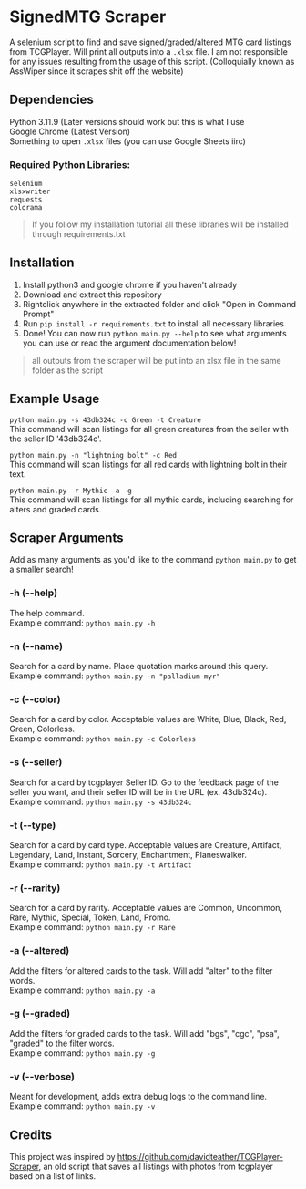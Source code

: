 # SignedMTG Scraper
A selenium script to find and save signed/graded/altered MTG card listings from TCGPlayer. Will print all outputs into a `.xlsx` file. I am not responsible for any issues resulting from the usage of this script. (Colloquially known as AssWiper since it scrapes shit off the website)

## Dependencies
Python 3.11.9 (Later versions should work but this is what I use<br>
Google Chrome (Latest Version)<br>
Something to open `.xlsx` files (you can use Google Sheets iirc)

### Required Python Libraries:
```
selenium
xlsxwriter
requests
colorama
```

> If you follow my installation tutorial all these libraries will be installed through requirements.txt

## Installation
1. Install python3 and google chrome if you haven't already 
2. Download and extract this repository
3. Rightclick anywhere in the extracted folder and click "Open in Command Prompt"
4. Run `pip install -r requirements.txt` to install all necessary libraries
5. Done! You can now run `python main.py --help` to see what arguments you can use or read the argument documentation below!
> all outputs from the scraper will be put into an xlsx file in the same folder as the script

## Example Usage
`python main.py -s 43db324c -c Green -t Creature`<br>
This command will scan listings for all green creatures from the seller with the seller ID '43db324c'.

`python main.py -n "lightning bolt" -c Red`<br>
This command will scan listings for all red cards with lightning bolt in their text.

`python main.py -r Mythic -a -g`<br>
This command will scan listings for all mythic cards, including searching for alters and graded cards.

## Scraper Arguments
Add as many arguments as you'd like to the command `python main.py` to get a smaller search!

### -h (--help)
The help command.<br>
Example command: `python main.py -h`
### -n (--name)
Search for a card by name. Place quotation marks around this query.<br>
Example command: `python main.py -n "palladium myr"`
### -c (--color)
Search for a card by color. Acceptable values are White, Blue, Black, Red, Green, Colorless.<br>
Example command: `python main.py -c Colorless`
### -s (--seller)
Search for a card by tcgplayer Seller ID. Go to the feedback page of the seller you want, and their seller ID will be in the URL (ex. 43db324c).<br>
Example command: `python main.py -s 43db324c`
### -t (--type)
Search for a card by card type. Acceptable values are Creature, Artifact, Legendary, Land, Instant, Sorcery, Enchantment, Planeswalker.<br>
Example command: `python main.py -t Artifact`
### -r (--rarity)
Search for a card by rarity. Acceptable values are Common, Uncommon, Rare, Mythic, Special, Token, Land, Promo.<br>
Example command: `python main.py -r Rare`
### -a (--altered)
Add the filters for altered cards to the task. Will add "alter" to the filter words.<br>
Example command: `python main.py -a`
### -g (--graded)
Add the filters for graded cards to the task. Will add "bgs", "cgc", "psa", "graded" to the filter words.<br>
Example command: `python main.py -g`
### -v (--verbose)
Meant for development, adds extra debug logs to the command line.<br>
Example command: `python main.py -v`

## Credits
This project was inspired by https://github.com/davidteather/TCGPlayer-Scraper, an old script that saves all listings with photos from tcgplayer based on a list of links.
